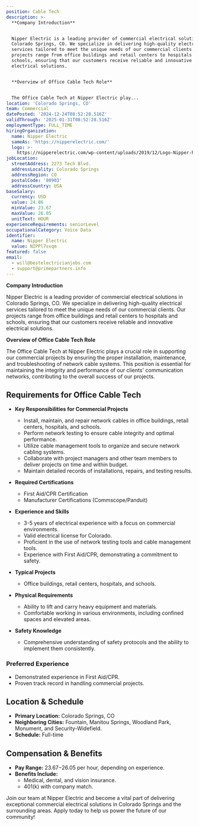 ```yaml
---
position: Cable Tech
description: >-
  **Company Introduction**


  Nipper Electric is a leading provider of commercial electrical solutions in
  Colorado Springs, CO. We specialize in delivering high-quality electrical
  services tailored to meet the unique needs of our commercial clients. Our
  projects range from office buildings and retail centers to hospitals and
  schools, ensuring that our customers receive reliable and innovative
  electrical solutions.


  **Overview of Office Cable Tech Role**


  The Office Cable Tech at Nipper Electric play...
location: 'Colorado Springs, CO'
team: Commercial
datePosted: '2024-12-24T08:52:28.516Z'
validThrough: '2025-01-31T08:52:28.516Z'
employmentType: FULL_TIME
hiringOrganization:
  name: Nipper Electric
  sameAs: 'https://nipperelectric.com/'
  logo: >-
    https://nipperelectric.com/wp-content/uploads/2019/12/Logo-Nipper-horizontal-primary.png
jobLocation:
  streetAddress: 2273 Tech Blvd.
  addressLocality: Colorado Springs
  addressRegion: CO
  postalCode: '80903'
  addressCountry: USA
baseSalary:
  currency: USD
  value: 24.86
  minValue: 23.67
  maxValue: 26.05
  unitText: HOUR
experienceRequirements: seniorLevel
occupationalCategory: Voice Data
identifier:
  name: Nipper Electric
  value: NIPPl7svqm
featured: false
email:
  - will@bestelectricianjobs.com
  - support@primepartners.info
---
```




**Company Introduction**

Nipper Electric is a leading provider of commercial electrical solutions in Colorado Springs, CO. We specialize in delivering high-quality electrical services tailored to meet the unique needs of our commercial clients. Our projects range from office buildings and retail centers to hospitals and schools, ensuring that our customers receive reliable and innovative electrical solutions.

**Overview of Office Cable Tech Role**

The Office Cable Tech at Nipper Electric plays a crucial role in supporting our commercial projects by ensuring the proper installation, maintenance, and troubleshooting of network cable systems. This position is essential for maintaining the integrity and performance of our clients' communication networks, contributing to the overall success of our projects.

## Requirements for Office Cable Tech

- **Key Responsibilities for Commercial Projects**
  - Install, maintain, and repair network cables in office buildings, retail centers, hospitals, and schools.
  - Perform network testing to ensure cable integrity and optimal performance.
  - Utilize cable management tools to organize and secure network cabling systems.
  - Collaborate with project managers and other team members to deliver projects on time and within budget.
  - Maintain detailed records of installations, repairs, and testing results.

- **Required Certifications**
  - First Aid/CPR Certification
  - Manufacturer Certifications (Commscope/Panduit)

- **Experience and Skills**
  - 3-5 years of electrical experience with a focus on commercial environments.
  - Valid electrical license for Colorado.
  - Proficient in the use of network testing tools and cable management tools.
  - Experience with First Aid/CPR, demonstrating a commitment to safety.

- **Typical Projects**
  - Office buildings, retail centers, hospitals, and schools.

- **Physical Requirements**
  - Ability to lift and carry heavy equipment and materials.
  - Comfortable working in various environments, including confined spaces and elevated areas.

- **Safety Knowledge**
  - Comprehensive understanding of safety protocols and the ability to implement them consistently.

### Preferred Experience

- Demonstrated experience in First Aid/CPR.
- Proven track record in handling commercial projects.

## Location & Schedule

- **Primary Location:** Colorado Springs, CO
- **Neighboring Cities:** Fountain, Manitou Springs, Woodland Park, Monument, and Security-Widefield.
- **Schedule:** Full-time

## Compensation & Benefits

- **Pay Range:** $23.67-$26.05 per hour, depending on experience.
- **Benefits Include:**
  - Medical, dental, and vision insurance.
  - 401(k) with company match.

Join our team at Nipper Electric and become a vital part of delivering exceptional commercial electrical solutions in Colorado Springs and the surrounding areas. Apply today to help us power the future of our community!
